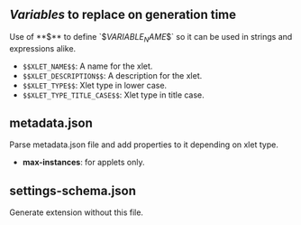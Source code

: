 ## *Variables* to replace on generation time

Use of **$** to define `$$VARIABLE_NAME$$` so it can be used in strings and expressions alike.

- `$$XLET_NAME$$`: A name for the xlet.
- `$$XLET_DESCRIPTION$$`: A description for the xlet.
- `$$XLET_TYPE$$`: Xlet type in lower case.
- `$$XLET_TYPE_TITLE_CASE$$`: Xlet type in title case.

## metadata.json

Parse metadata.json file and add properties to it depending on xlet type.

- **max-instances**: for applets only.

## settings-schema.json

Generate extension without this file.
